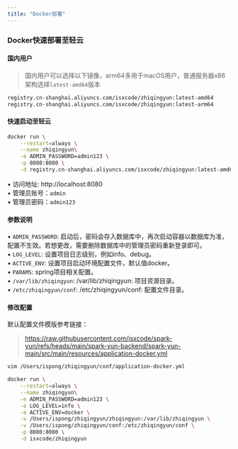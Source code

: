 ```yaml
---
title: "Docker部署"
---
```


### Docker快速部署至轻云

#### 国内用户

> 国内用户可以选择以下镜像，arm64多用于macOS用户，普通服务器x86架构选择`latest-amd64`版本 <br/>

```bash
registry.cn-shanghai.aliyuncs.com/isxcode/zhiqingyun:latest-amd64 
registry.cn-shanghai.aliyuncs.com/isxcode/zhiqingyun:latest-arm64
```

#### 快速启动至轻云

```bash
docker run \
    --restart=always \
    --name zhiqingyun\
    -e ADMIN_PASSWORD=admin123 \
    -p 8080:8080 \
    -d registry.cn-shanghai.aliyuncs.com/isxcode/zhiqingyun:latest-amd64
```

▪ 访问地址: http://localhost:8080 <br/>
▪ 管理员账号：`admin` <br/>
▪ 管理员密码：`admin123`

#### 参数说明

▪ `ADMIN_PASSWORD`: 启动后，密码会存入数据库中，再次启动容器以数据库为准，配置不生效。若想更改，需要删除数据库中的管理员密码重新登录即可。<br/>
▪ `LOG_LEVEL`: 设置项目日志级别，例如info、debug。<br/>
▪ `ACTIVE_ENV`: 设置项目启动环境配置文件，默认值docker。<br/>
▪ `PARAMS`: spring项目相关配置。<br/>
▪ `/var/lib/zhiqingyun`: /var/lib/zhiqingyun: 项目资源目录。<br/>
▪ `/etc/zhiqingyun/conf`: /etc/zhiqingyun/conf: 配置文件目录。

#### 修改配置

默认配置文件模版参考链接： <br/>
> https://raw.githubusercontent.com/isxcode/spark-yun/refs/heads/main/spark-yun-backend/spark-yun-main/src/main/resources/application-docker.yml

```bash
vim /Users/ispong/zhiqingyun/conf/application-docker.yml
```

```bash
docker run \
    --restart=always \
    --name zhiqingyun\
    -e ADMIN_PASSWORD=admin123 \
    -e LOG_LEVEL=info \
    -e ACTIVE_ENV=docker \
    -v /Users/ispong/zhiqingyun/zhiqingyun:/var/lib/zhiqingyun \
    -v /Users/ispong/zhiqingyun/conf:/etc/zhiqingyun/conf \
    -p 8080:8080 \
    -d isxcode/zhiqingyun
```